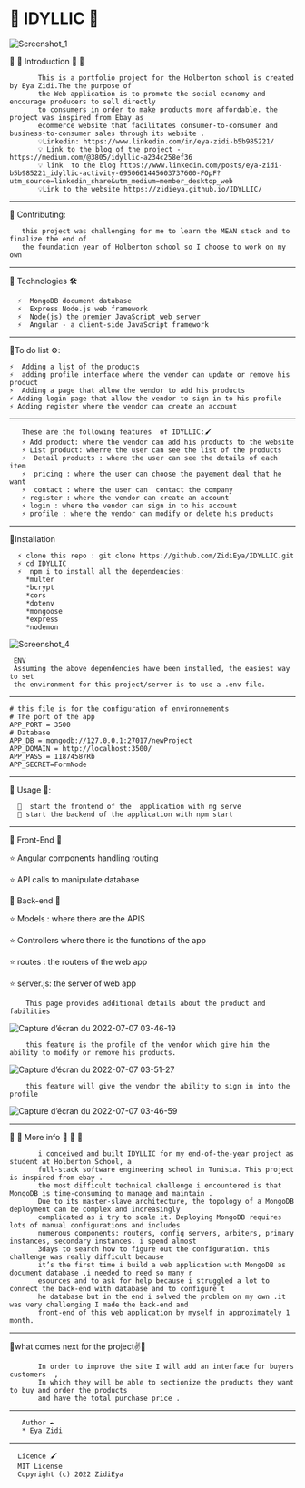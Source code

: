 
# 🌺 IDYLLIC 🌺
![Screenshot_1](https://user-images.githubusercontent.com/91125384/177399780-63c14a4d-bf94-45c7-9d07-644bc90e8f90.png)

  
🔵  🎉  Introduction 🎉 🌱

           This is a portfolio project for the Holberton school is created by Eya Zidi.The the purpose of 
           the Web application is to promote the social economy and encourage producers to sell directly 
           to consumers in order to make products more affordable. the project was inspired from Ebay as 
           ecommerce website that facilitates consumer-to-consumer and business-to-consumer sales through its website .
           💡Linkedin: https://www.linkedin.com/in/eya-zidi-b5b985221/
           💡 Link to the blog of the project - https://medium.com/@3805/idyllic-a234c258ef36
           💡 link  to the blog https://www.linkedin.com/posts/eya-zidi-b5b985221_idyllic-activity-6950601445603737600-FOpF?utm_source=linkedin_share&utm_medium=member_desktop_web
           💡Link to the website https://zidieya.github.io/IDYLLIC/
-----------------------------------------------------------------------------------------------------------------------------------------------------------
    
🔵 Contributing: 
     
       this project was challenging for me to learn the MEAN stack and to finalize the end of 
       the foundation year of Holberton school so I choose to work on my own

  
--------------------------------------------------------------------------------------------------------------------------------------------------------- 
    
🔵 Technologies  🛠️
     
      ⚡  MongoDB document database
      ⚡  Express Node.js web framework
      ⚡  Node(js) the premier JavaScript web server
      ⚡  Angular - a client-side JavaScript framework
      
----------------------------------------------------------------------------------------------------------------------------------------------------------

🔵To do list ⚙️:
 

    ⚡  Adding a list of the products
    ⚡  adding profile interface where the vendor can update or remove his product
    ⚡  Adding a page that allow the vendor to add his products
    ⚡ Adding login page that allow the vendor to sign in to his profile
    ⚡ Adding register where the vendor can create an account 
      
      
------------------------------------------------------------------------------------------------------------------------------------------------------
       These are the following features  of IDYLLIC:🖌️
       ⚡ Add product: where the vendor can add his products to the website
       ⚡ List product: wherre the user can see the list of the products
       ⚡  Detail products : where the user can see the details of each item
       ⚡  pricing : where the user can choose the payement deal that he want
       ⚡  contact : where the user can  contact the company
       ⚡ register : where the vendor can create an account 
       ⚡ login : where the vendor can sign in to his account
       ⚡ profile : where the vendor can modify or delete his products
       
---------------------------------------------------------------------------------------------------------------------------------------------------------------              
       
     
🔵Installation  


      ⚡ clone this repo : git clone https://github.com/ZidiEya/IDYLLIC.git
      ⚡ cd IDYLLIC 
      ⚡  npm i to install all the dependencies:
        *multer
        *bcrypt
        *cors
        *dotenv
        *mongoose 
        *express
        *nodemon
![Screenshot_4](https://user-images.githubusercontent.com/91125384/177428382-887008db-6674-4a34-abef-2c9dd83760b2.png)
       
     ENV
     Assuming the above dependencies have been installed, the easiest way to set 
     the environment for this project/server is to use a .env file.
 ------------------------------------------------------------------------------ 
    # this file is for the configuration of environnements
    # The port of the app
    APP_PORT = 3500
    # Database
    APP_DB = mongodb://127.0.0.1:27017/newProject
    APP_DOMAIN = http://localhost:3500/
    APP_PASS = 11874587Rb
    APP_SECRET=FormNode
      
      
 ----------------------------------------------------------------------------------------------------------------------------------------------------------
   
🔵 Usage 🎊: 
     
      🌠  start the frontend of the  application with ng serve
      🌠 start the backend of the application with npm start

 -----------------------------------------------------------------------------------------------------------------------------------------------------------


🔵 Front-End 🚀 

⭐ Angular components handling routing

⭐ API calls to manipulate database
  

🔵 Back-end 💫

⭐ Models : where there are the APIS

⭐ Controllers where there is the functions of the app

⭐ routes : the routers of the web app

⭐ server.js: the server of web app

    
    
    
        This page provides additional details about the product and fabilities
    
![Capture d’écran du 2022-07-07 03-46-19](https://user-images.githubusercontent.com/91125384/177681425-9daee4f1-6aaf-463b-a12a-118e1f81b99e.png)
    
        this feature is the profile of the vendor which give him the ability to modify or remove his products.
    
![Capture d’écran du 2022-07-07 03-51-27](https://user-images.githubusercontent.com/91125384/177681501-d92b86b8-cfa3-42bb-a2a3-ac4e64204489.png)
    
        this feature will give the vendor the ability to sign in into the profile

     
![Capture d’écran du 2022-07-07 03-46-59](https://user-images.githubusercontent.com/91125384/177681739-b7058277-064c-44a8-b726-ddc90002bbb7.png)

-----------------------------------------------------------------------------------------------------------------------------------------------------------
    
🔵 🎉 More info 💬 🎉 💫
          
           i conceived and built IDYLLIC for my end-of-the-year project as student at Holberton School, a 
           full-stack software engineering school in Tunisia. This project is inspired from ebay .
           the most difficult technical challenge i encountered is that MongoDB is time-consuming to manage and maintain .
           Due to its master-slave architecture, the topology of a MongoDB deployment can be complex and increasingly 
           complicated as i try to scale it. Deploying MongoDB requires lots of manual configurations and includes 
           numerous components: routers, config servers, arbiters, primary instances, secondary instances. i spend almost 
           3days to search how to figure out the configuration. this challenge was really difficult because
           it’s the first time i build a web application with MongoDB as document database ,i needed to reed so many r
           esources and to ask for help because i struggled a lot to connect the back-end with database and to configure t
           he database but in the end i solved the problem on my own .it was very challenging I made the back-end and 
           front-end of this web application by myself in approximately 1 month.
 
 -----------------------------------------------------------------------------------------------------------------------------------------------------------
           
           
🔵what comes next for the project✌️💫
           
           In order to improve the site I will add an interface for buyers customers  ,
           In which they will be able to sectionize the products they want to buy and order the products  
           and have the total purchase price .
           
           
           
           
-----------------------------------------------------------------------------------------------------------------------------------------------------------          
           
           
       Author ✒️
       * Eya Zidi
-----------------------------------------------------------------------------------------------------------------------------------------------------------

      Licence 🖌️ 
      MIT License
      Copyright (c) 2022 ZidiEya

